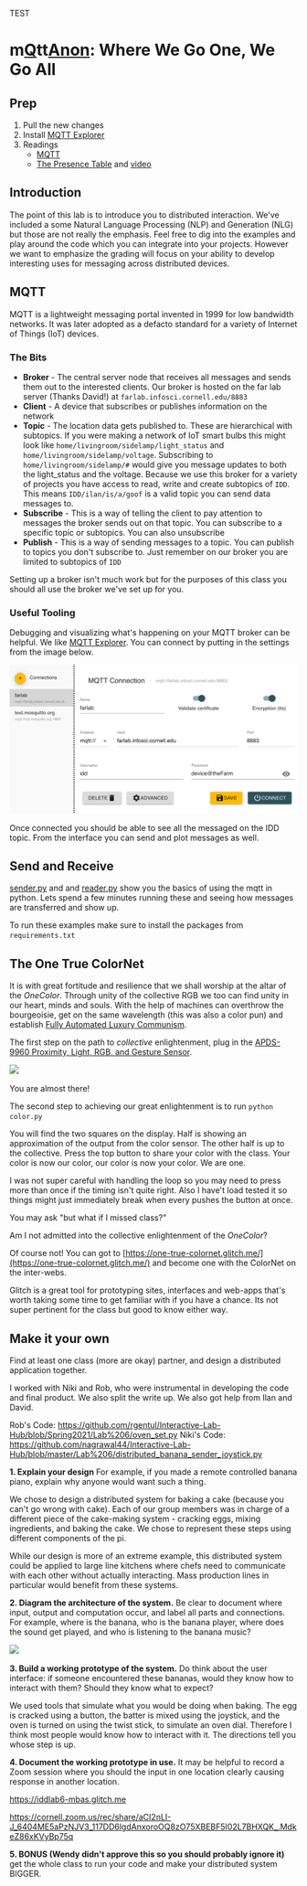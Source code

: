 TEST
# m[Q](https://en.wikipedia.org/wiki/QAnon)tt[Anon](https://en.wikipedia.org/wiki/QAnon): Where We Go One, We Go All

## Prep

1. Pull the new changes
2. Install [MQTT Explorer](http://mqtt-explorer.com/)
3. Readings 
   * [MQTT](#MQTT)
   * [The Presence Table](https://dl.acm.org/doi/10.1145/1935701.1935800) and [video](https://vimeo.com/15932020)


## Introduction

The point of this lab is to introduce you to distributed interaction. We've included a some Natural Language Processing (NLP) and Generation (NLG) but those are not really the emphasis. Feel free to dig into the examples and play around the code which you can integrate into your projects. However we want to emphasize the grading will focus on your ability to develop interesting uses for messaging across distributed devices. 

## MQTT

MQTT is a lightweight messaging portal invented in 1999 for low bandwidth networks. It was later adopted as a defacto standard for a variety of Internet of Things (IoT) devices. 

### The Bits

* **Broker** - The central server node that receives all messages and sends them out to the interested clients. Our broker is hosted on the far lab server (Thanks David!) at `farlab.infosci.cornell.edu/8883`
* **Client** - A device that subscribes or publishes information on the network
* **Topic** - The location data gets published to. These are hierarchical with subtopics. If you were making a network of IoT smart bulbs this might look like `home/livingroom/sidelamp/light_status` and `home/livingroom/sidelamp/voltage`. Subscribing to `home/livingroom/sidelamp/#` would give you message updates to both the light_status and the voltage. Because we use this broker for a variety of projects you have access to read, write and create subtopics of `IDD`. This means `IDD/ilan/is/a/goof` is a valid topic you can send data messages to.
*  **Subscribe** - This is a way of telling the client to pay attention to messages the broker sends out on that topic. You can subscribe to a specific topic or subtopics. You can also unsubscribe
* **Publish** - This is a way of sending messages to a topic. You can publish to topics you don't subscribe to. Just remember on our broker you are limited to subtopics of `IDD`

Setting up a broker isn't much work but for the purposes of this class you should all use the broker we've set up for you. 

### Useful Tooling

Debugging and visualizing what's happening on your MQTT broker can be helpful. We like [MQTT Explorer](http://mqtt-explorer.com/). You can connect by putting in the settings from the image below.



![input settings](https://github.com/FAR-Lab/Interactive-Lab-Hub/blob/Spring2021/Lab%206/imgs/mqtt_explorer.png?raw=true)



Once connected you should be able to see all the messaged on the IDD topic. From the interface you can send and plot messages as well.



## Send and Receive 

[sender.py](./sender.py) and and [reader.py](./reader.py) show you the basics of using the mqtt in python.  Lets spend a few minutes running these and seeing how messages are transferred and show up. 



To run these examples make sure to install the packages from `requirements.txt`


## The One True ColorNet

It is with great fortitude and resilience that we shall worship at the altar of the *OneColor*. Through unity of the collective RGB we too can find unity in our heart, minds and souls. With the help of machines can  overthrow the bourgeoisie, get on the same wavelength (this was also a color pun) and establish [Fully Automated Luxury Communism](https://en.wikipedia.org/wiki/Fully_Automated_Luxury_Communism).



The first step on the path to *collective* enlightenment, plug in the [APDS-9960 Proximity, Light, RGB, and Gesture Sensor](https://www.adafruit.com/product/3595).

<img src="https://cdn-shop.adafruit.com/970x728/3595-03.jpg" height="300">

You are almost there!

The second step to achieving our great enlightenment is to run `python color.py`

You will find the two squares on the display. Half is showing an approximation of the output from the color sensor. The other half is up to the collective. Press the top button to share your color with the class. Your color is now our color, our color is now your color. We are one. 

I was not super careful with handling the loop so you may need to press more than once if the timing isn't quite right. Also I have't load tested it so things might just immediately break when every pushes the button at once.

You may ask "but what if I missed class?"

Am I not admitted into the collective enlightenment of the *OneColor*?

Of course not! You can got to [https://one-true-colornet.glitch.me/](https://one-true-colornet.glitch.me/) and become one with the ColorNet on the inter-webs.

Glitch is a great tool for prototyping sites, interfaces and web-apps that's worth taking some time to get familiar with if you have a chance. Its not super pertinent for the class but good to know either way. 



## Make it your own

Find at least one class (more are okay) partner, and design a distributed application together. 

I worked with Niki and Rob, who were instrumental in developing the code and final product. We also split the write up. We also got help from Ilan and David.

Rob's Code: https://github.com/rgentul/Interactive-Lab-Hub/blob/Spring2021/Lab%206/oven_set.py
Niki's Code: https://github.com/nagrawal44/Interactive-Lab-Hub/blob/master/Lab%206/distributed_banana_sender_joystick.py

**1. Explain your design** For example, if you made a remote controlled banana piano, explain why anyone would want such a thing.

We chose to design a distributed system for baking a cake (because you can't go wrong with cake). Each of our group members was in charge of a different piece of the cake-making system - cracking eggs, mixing ingredients, and baking the cake. We chose to represent these steps using different components of the pi.

While our design is more of an extreme example, this distributed system could be applied to large line kitchens where chefs need to communicate with each other without actually interacting. Mass production lines in particular would benefit from these systems.

**2. Diagram the architecture of the system.** Be clear to document where input, output and computation occur, and label all parts and connections. For example, where is the banana, who is the banana player, where does the sound get played, and who is listening to the banana music?

<img src="https://github.com/rkleinro-CT/Interactive-Lab-Hub/blob/Spring2021/Lab%206/imgs/Cake%20Diagram.jpg">

**3. Build a working prototype of the system.** Do think about the user interface: if someone encountered these bananas, would they know how to interact with them? Should they know what to expect?

We used tools that simulate what you would be doing when baking. The egg is cracked using a button, the batter is mixed using the joystick, and the oven is turned on using the twist stick, to simulate an oven dial. Therefore I think most people would know how to interact with it. The directions tell you whose step is up.

**4. Document the working prototype in use.** It may be helpful to record a Zoom session where you should the input in one location clearly causing response in another location.

https://iddlab6-mbas.glitch.me

https://cornell.zoom.us/rec/share/aCI2nLI-J_6404ME5aPzNJV3_117DD6lgdAnxoroOQ8zO75XBEBF5I02L7BHXQK_.MdkeZ86xKVyBp75q

**5. BONUS (Wendy didn't approve this so you should probably ignore it)** get the whole class to run your code and make your distributed system BIGGER.
